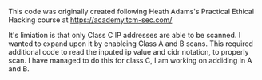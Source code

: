 This code was originally created following Heath Adams's Practical Ethical Hacking course at https://academy.tcm-sec.com/

It's limiation is that only Class C IP addresses are able to be scanned.
I wanted to expand upon it by enableing Class A and B scans.
This required additional code to read the inputed ip value and cidr notation, to properly scan.
I have managed to do this for class C, I am working on addiding in A and B.
